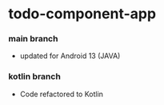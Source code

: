 # todo-component-app
### main branch
* updated for Android 13 (JAVA)
### kotlin branch
* Code refactored to Kotlin
